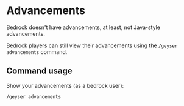 # Advancements

Bedrock doesn't have advancements, at least, not Java-style advancements.

Bedrock players can still view their advancements using the
`/geyser advancements` command.

## Command usage

Show your advancements (as a bedrock user):

```
/geyser advancements
```

